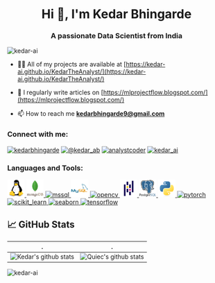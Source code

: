 <h1 align="center">Hi 👋, I'm Kedar Bhingarde</h1>
<h3 align="center">A passionate Data Scientist from India</h3>

<p align="left"> <img src="https://komarev.com/ghpvc/?username=kedar-ai&label=Profile%20views&color=0e75b6&style=flat" alt="kedar-ai" /> </p>

- 👨‍💻 All of my projects are available at [https://kedar-ai.github.io/KedarTheAnalyst/](https://kedar-ai.github.io/KedarTheAnalyst/)

- 📝 I regularly write articles on [https://mlprojectflow.blogspot.com/](https://mlprojectflow.blogspot.com/)

- 📫 How to reach me **kedarbhingarde9@gmail.com**

<h3 align="left">Connect with me:</h3>
<p align="left">
<a href="https://linkedin.com/in/kedarbhingarde" target="blank"><img align="center" src="https://raw.githubusercontent.com/rahuldkjain/github-profile-readme-generator/master/src/images/icons/Social/linked-in-alt.svg" alt="kedarbhingarde" height="30" width="40" /></a>
<a href="https://twitter.com/@kedar_ab" target="blank"><img align="center" src="https://raw.githubusercontent.com/rahuldkjain/github-profile-readme-generator/master/src/images/icons/Social/twitter.svg" alt="@kedar_ab" height="30" width="40" /></a>
<a href="https://www.leetcode.com/analystcoder" target="blank"><img align="center" src="https://raw.githubusercontent.com/rahuldkjain/github-profile-readme-generator/master/src/images/icons/Social/leet-code.svg" alt="analystcoder" height="30" width="40" /></a>
<a href="https://instagram.com/kedar_ai" target="blank"><img align="center" src="https://raw.githubusercontent.com/rahuldkjain/github-profile-readme-generator/master/src/images/icons/Social/instagram.svg" alt="kedar_ai" height="30" width="40" /></a>
</p>

<h3 align="left">Languages and Tools:</h3>
<p align="left"> <a href="https://www.linux.org/" target="_blank" rel="noreferrer"> <img src="https://raw.githubusercontent.com/devicons/devicon/master/icons/linux/linux-original.svg" alt="linux" width="40" height="40"/> </a> <a href="https://www.mongodb.com/" target="_blank" rel="noreferrer"> <img src="https://raw.githubusercontent.com/devicons/devicon/master/icons/mongodb/mongodb-original-wordmark.svg" alt="mongodb" width="40" height="40"/> </a> <a href="https://www.microsoft.com/en-us/sql-server" target="_blank" rel="noreferrer"> <img src="https://www.svgrepo.com/show/303229/microsoft-sql-server-logo.svg" alt="mssql" width="40" height="40"/> </a> <a href="https://www.mysql.com/" target="_blank" rel="noreferrer"> <img src="https://raw.githubusercontent.com/devicons/devicon/master/icons/mysql/mysql-original-wordmark.svg" alt="mysql" width="40" height="40"/> </a> <a href="https://opencv.org/" target="_blank" rel="noreferrer"> <img src="https://www.vectorlogo.zone/logos/opencv/opencv-icon.svg" alt="opencv" width="40" height="40"/> </a> <a href="https://pandas.pydata.org/" target="_blank" rel="noreferrer"> <img src="https://raw.githubusercontent.com/devicons/devicon/2ae2a900d2f041da66e950e4d48052658d850630/icons/pandas/pandas-original.svg" alt="pandas" width="40" height="40"/> </a> <a href="https://www.postgresql.org" target="_blank" rel="noreferrer"> <img src="https://raw.githubusercontent.com/devicons/devicon/master/icons/postgresql/postgresql-original-wordmark.svg" alt="postgresql" width="40" height="40"/> </a> <a href="https://www.python.org" target="_blank" rel="noreferrer"> <img src="https://raw.githubusercontent.com/devicons/devicon/master/icons/python/python-original.svg" alt="python" width="40" height="40"/> </a> <a href="https://pytorch.org/" target="_blank" rel="noreferrer"> <img src="https://www.vectorlogo.zone/logos/pytorch/pytorch-icon.svg" alt="pytorch" width="40" height="40"/> </a> <a href="https://scikit-learn.org/" target="_blank" rel="noreferrer"> <img src="https://upload.wikimedia.org/wikipedia/commons/0/05/Scikit_learn_logo_small.svg" alt="scikit_learn" width="40" height="40"/> </a> <a href="https://seaborn.pydata.org/" target="_blank" rel="noreferrer"> <img src="https://seaborn.pydata.org/_images/logo-mark-lightbg.svg" alt="seaborn" width="40" height="40"/> </a> <a href="https://www.tensorflow.org" target="_blank" rel="noreferrer"> <img src="https://www.vectorlogo.zone/logos/tensorflow/tensorflow-icon.svg" alt="tensorflow" width="40" height="40"/> </a> </p>

## &#x1f4c8; GitHub Stats
<!-- <p>&nbsp;<img align="center" src="https://github-readme-stats.vercel.app/api?username=kedar-ai&show_icons=true&locale=en" alt="kedar-ai" /></p> -->
<!-- <p>&nbsp;<img align="center" src="https://github-readme-stats.vercel.app/api/top-langs/?username=kedar-ai&theme=radical&layout=compact" alt="kedar-ai" /></p> -->
<!-- [![Kedar's github activity graph](https://github-readme-activity-graph.cyclic.app/graph?username=kedar-ai&theme=github-compact)](https://github.com/kedar-ai/github-readme-activity-graph) -->

| .                                                                                                                                       | .                                                                                                                         |
|-----------------------------------------------------------------------------------------------------------------------------------------|---------------------------------------------------------------------------------------------------------------------------|
| ![Kedar's github stats](https://github-readme-stats.vercel.app/api?username=kedar-ai&show_icons=true&theme=radical&include_all_commits=true) | ![Quiec's github stats](https://github-readme-stats.vercel.app/api/top-langs/?username=kedar-ai&theme=radical&layout=compact) |
<p><img align="center" src="https://github-readme-streak-stats.herokuapp.com/?user=kedar-ai&" alt="kedar-ai" /></p>
